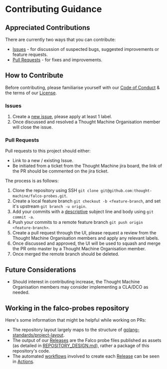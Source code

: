# Contributing Guidance
## Appreciated Contributions
There are currently two ways that you can contribute:
* [ Issues](https://github.com/thought-machine/falco-probes/issues/new/choose) - for discussion of suspected bugs, suggested improvements or feature requests. 
* [Pull Requests](https://github.com/thought-machine/falco-probes/pulls) - for fixes and improvements.

## How to Contribute
Before contributing, please familiarise yourself with our [Code of Conduct](https://github.com/thought-machine/falco-probes/blob/master/CODE_OF_CONDUCT.md) & the terms of our [License](https://github.com/thought-machine/falco-probes/blob/master/LICENSE).
### Issues
1. Create a [new issue](https://github.com/thought-machine/falco-probes/issues/new/choose), please apply at least 1 label.
2. Once discussed and resolved a Thought Machine Organisation member will close the issue. 
### Pull Requests
Pull requests to this project should either:
- Link to a new / existing Issue.
- Be initiated from a ticket from the Thought Machine jira board, the link of the PR should be commented on the jira ticket.

The process is as follows:
1. Clone the repository using SSH `git clone git@github.com:thought-machine/falco-probes.git`.
2. Create a local feature branch `git checkout -b <feature-branch`, and set it's upstream `git branch -u origin`.
3. Add your commits with a [descriptive](https://chris.beams.io/posts/git-commit/) subject line and body using `git commit -a`.
4. Push your commits to a remote feature branch `git push origin <feature-branch>`.
5. Create a pull request through the UI, please request a review from the Thought Machine Organisation members and apply any relevant labels.
6. Once discussed and approved, the UI will be used to squash and merge the PR onto master by a Thought Machine Organisation member.
7. Once merged the remote branch should be deleted.
## Future Considerations
- Should interest in contributing increase, the Thought Machine Organisation members may consider implementing a CLA/DCO as needed.

## Working in the falco-probes repository
Here's some information that might be helpful while working on PRs:
- The repository layout largely maps to the structure of [golang-standards/project-layout](https://github.com/golang-standards/project-layout#standard-go-project-layout).
- The output of our [Releases](https://github.com/thought-machine/falco-probes/releases) are the Falco probe files published as assets (as detailed in [REPOSITORY_DESIGN.md](https://github.com/thought-machine/falco-probes/blob/master/docs/REPOSITORY_DESIGN.md)), rather a package of this repository's code.
- The automated [workflows](https://github.com/thought-machine/falco-probes/tree/master/.github/workflows) involved to create each [Release](https://github.com/thought-machine/falco-probes/releases) can be seen in [Actions](https://github.com/thought-machine/falco-probes/actions).